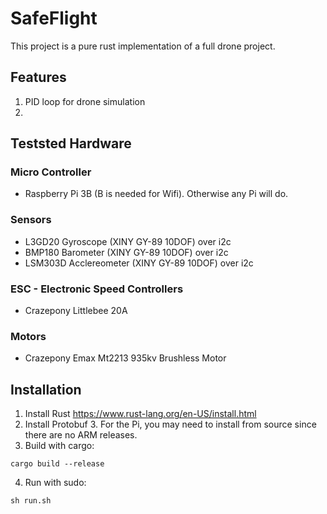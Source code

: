 # SafeFlight
This project is a pure rust implementation of a full drone project.

## Features
1) PID loop for drone simulation
2) 

## Teststed Hardware
### Micro Controller
- Raspberry Pi 3B (B is needed for Wifi). Otherwise any Pi will do.

### Sensors
- L3GD20 Gyroscope (XINY GY-89 10DOF) over i2c
- BMP180 Barometer (XINY GY-89 10DOF) over i2c
- LSM303D Acclereometer (XINY GY-89 10DOF) over i2c

### ESC - Electronic Speed Controllers
- Crazepony Littlebee 20A

### Motors
- Crazepony Emax Mt2213 935kv Brushless Motor

## Installation
1) Install Rust https://www.rust-lang.org/en-US/install.html
2) Install Protobuf 3. For the Pi, you may need to install from source since there are no ARM releases.
3) Build with cargo:
~~~
cargo build --release
~~~
4) Run with sudo:
~~~
sh run.sh
~~~
